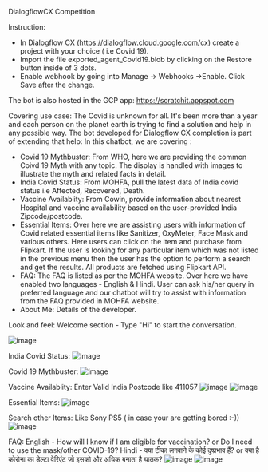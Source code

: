 DialogflowCX Competition 

Instruction:
- In Dialogflow CX (https://dialogflow.cloud.google.com/cx) create a project with your choice ( i.e Covid 19).
- Import the file exported_agent_Covid19.blob by clicking on the Restore button inside of 3 dots.
- Enable webhook by going into Manage -> Webhooks ->Enable. Click Save after the change.

The bot is also hosted in the GCP app: https://scratchit.appspot.com

Covering use case:
The Covid is unknown for all. It's been more than a year and each person on the planet earth is trying to find a solution and help in any possible way. The bot developed for Dialogflow CX completion is part of extending that help:
In this chatbot, we are covering :
- Covid 19 Mythbuster: From WHO,  here we are providing the common Coivd 19 Myth with any topic. The display is handled with images to illustrate the myth and related facts in detail.
- India Covid Status: From MOHFA, pull the latest data of India covid status i.e Affected, Recovered, Death.
- Vaccine Availablity: From Cowin, provide information about nearest Hospital and vaccine availability based on the user-provided India Zipcode/postcode.
- Essential Items: Over here we are assisting users with information of Covid related essential items like Sanitizer, OxyMeter, Face Mask and various others. Here users can click on the item and purchase from Flipkart. If the user is looking for any particular item which was not listed in the previous menu then the user has the option to perform a search and get the results. All products are fetched using Flipkart API.
- FAQ: The FAQ is listed as per the MOHFA website. Over here we have enabled two languages - English & Hindi. User can ask his/her query in preferred language and our chatbot will try to assist with information from the FAQ provided in MOHFA website.
- About Me: Details of the developer.

Look and feel:
Welcome section - Type "Hi" to start the conversation.

![image](https://user-images.githubusercontent.com/32197733/130456855-f890bb27-0785-43e4-91b6-f3c66940acfc.png)

India Covid Status:
![image](https://user-images.githubusercontent.com/32197733/130456976-5c5be232-4124-4c3f-a090-6aad9084a6c8.png)

Covid 19 Mythbuster:
![image](https://user-images.githubusercontent.com/32197733/130457109-c7dd6f26-99f4-4e7d-836e-151014146f28.png)

Vaccine Availablity: Enter Valid India Postcode like 411057
![image](https://user-images.githubusercontent.com/32197733/130457287-79a3e35b-11d4-46ed-a4cb-24095de335c5.png)
![image](https://user-images.githubusercontent.com/32197733/130457340-3ac86395-21a5-481b-9f8d-8a71e27958e7.png)

Essential Items: 
![image](https://user-images.githubusercontent.com/32197733/130457506-737b17fb-0cc7-428d-ad49-1b4cf7d4f3fa.png)

Search other Items: Like Sony PS5 ( in case your are getting bored :-))
![image](https://user-images.githubusercontent.com/32197733/130457929-94d57b44-4aa0-4b53-92a7-98e81e9bd347.png)

FAQ: 
English - How will I know if I am eligible for vaccination? or Do I need to use the mask/other COVID-19?
Hindi - क्या टीका लगवाने के कोई दुष्प्रभाव हैं? or क्या है कोरोना का डेल्टा वेरिएंट जो इसको और अधिक बनाता है घातक?
![image](https://user-images.githubusercontent.com/32197733/130459097-5f3c3802-1718-4888-b163-a25514da9e18.png)
![image](https://user-images.githubusercontent.com/32197733/130458755-5797f74b-4564-401b-9b69-3f9c09a7a02d.png)

